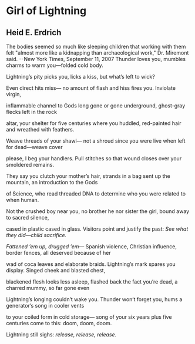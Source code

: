 # Girl of Lightning
## Heid E. Erdrich
The bodies seemed so much like sleeping children that working with them felt
"almost more like a kidnapping than archaeological work," Dr. Miremont said.
--New York Times, September 11, 2007
Thunder loves you,
mumbles charms to warm
you—folded cold body.

Lightning’s pity picks you,
licks a kiss, but what’s left
to wick?

Even direct hits miss—
no amount of flash and hiss
fires you. Inviolate virgin,

inflammable channel to Gods
long gone or gone underground,
ghost-gray flecks left in the rock

altar, your shelter for five centuries
where you huddled, red-painted
hair and wreathed with feathers.

Weave threads of your shawl—
not a shroud since you were live
when left for dead—weave cover

please, I beg your handlers.
Pull stitches so that wound closes
over your smoldered remains.

They say you clutch your mother’s hair,
strands in a bag sent up the mountain,
an introduction to the Gods

of Science, who read threaded
DNA to determine who you
were related to when human.

Not the crushed boy near you,
no brother he nor sister the girl,
bound away to sacred silence,

cased in plastic cased in glass.
Visitors point and justify the past:
 _See what they did—child sacrifice._

 _Fattened ’em up, drugged ’em—_
Spanish violence, Christian influence,
border fences, all deserved because of her

wad of coca leaves and elaborate braids.
Lightning’s mark spares you display.
Singed cheek and blasted chest,

blackened flesh looks less asleep,
flashed back the fact you’re dead,
a charred mummy, so far gone even

Lightning’s longing couldn’t wake you.
Thunder won’t forget you, hums
a generator’s song in cooler vents

to your coiled form in cold storage—
song of your six years plus five centuries
come to this: doom, doom, doom.

Lightning still sighs: _release, release, release._